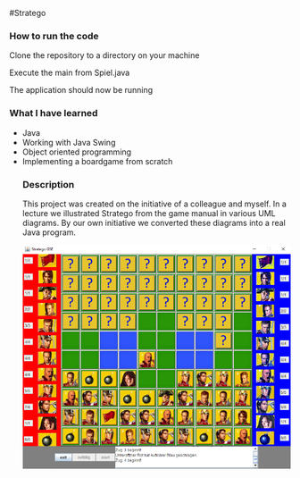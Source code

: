 #Stratego

<h3>How to run the code</h3>
<p>Clone the repository to a directory on your machine</p>
<p>Execute the main from Spiel.java </p>
<p>The application should now be running</p>

<h3>What I have learned</h3>
<ul>

<li>Java</li>
<li>Working with Java Swing</li>
<li>Object oriented programming</li>
<li>Implementing a boardgame from scratch</li>

<h3>Description</h3>

<p>This project was created on the initiative of a colleague and myself. In a lecture we illustrated Stratego from the game manual in various UML diagrams. 
By our own initiative we converted these diagrams into a real Java program.</p>

![gameplay](./screenshots/gameplay.png)